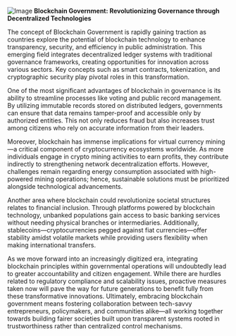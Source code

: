 
![Image](https://github.com/user-attachments/assets/31692037-0104-4703-abd1-696b6a7dd41b)
**Blockchain Government: Revolutionizing Governance through Decentralized Technologies**

The concept of Blockchain Government is rapidly gaining traction as countries explore the potential of blockchain technology to enhance transparency, security, and efficiency in public administration. This emerging field integrates decentralized ledger systems with traditional governance frameworks, creating opportunities for innovation across various sectors. Key concepts such as smart contracts, tokenization, and cryptographic security play pivotal roles in this transformation.

One of the most significant advantages of blockchain in governance is its ability to streamline processes like voting and public record management. By utilizing immutable records stored on distributed ledgers, governments can ensure that data remains tamper-proof and accessible only by authorized entities. This not only reduces fraud but also increases trust among citizens who rely on accurate information from their leaders.

Moreover, blockchain has immense implications for virtual currency mining—a critical component of cryptocurrency ecosystems worldwide. As more individuals engage in crypto mining activities to earn profits, they contribute indirectly to strengthening network decentralization efforts. However, challenges remain regarding energy consumption associated with high-powered mining operations; hence, sustainable solutions must be prioritized alongside technological advancements.

Another area where blockchain could revolutionize societal structures relates to financial inclusion. Through platforms powered by blockchain technology, unbanked populations gain access to basic banking services without needing physical branches or intermediaries. Additionally, stablecoins—cryptocurrencies pegged against fiat currencies—offer stability amidst volatile markets while providing users flexibility when making international transfers.

As we move forward into an increasingly digitized era, integrating blockchain principles within governmental operations will undoubtedly lead to greater accountability and citizen engagement. While there are hurdles related to regulatory compliance and scalability issues, proactive measures taken now will pave the way for future generations to benefit fully from these transformative innovations. Ultimately, embracing blockchain government means fostering collaboration between tech-savvy entrepreneurs, policymakers, and communities alike—all working together towards building fairer societies built upon transparent systems rooted in trustworthiness rather than centralized control mechanisms.